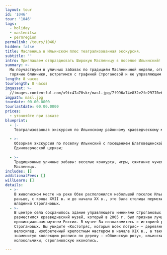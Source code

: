 ```yaml
---
layout: tour
id: '1046'
tour: '1046'
tags:
  - holiday
  - maslenitsa
  - permregion
permalink: /tours/1046/
hidden: false
title: Масленица в Ильинском плюс театрализованная экскурсия.
subtitle: ''
intro: Приглашаем отпраздновать Широкую Масленицу в поселке Ильинский!
summary: >-
  Мы поучаствуем в уличных забавах по традициям Масленичной недели, отведаем
  горячие блинчики, встретимся с графиней Строгановой и ее управляющим.
length: 8 часов
tourlength: 8 часов
imgasset: >-
  //images.contentful.com/x9tc47a70skr/masl.jpg/7f996a74e832e2fe29770e6af9d0595c/masl.jpg
imgpath: masl.jpg
tourdate: 00.00.0000
tourlastdate: 00.00.0000
prices:
  - уточняйте при заказе
blueprint:
  - |-
    Театрализованная экскурсия по Ильинскому районному краеведческому музею;
     
  - >-
    Обзорная экскурсия по поселку Ильинский с посещением Благовещенской
    Единоверческой церкви;
     
  - >-
    Традиционные уличные забавы: веселые конкурсы, игры, сжигание чучела
    Масленицы.
includes: []
additionalFees: []
willLearn: []
details:
  - >-
    В живописном месте на реке Обве расположился небольшой поселок Ильинский. А
    раньше, с конца XVII в. и до начала XX в., это была столица пермских
    владений Строгановых.
  - >-
    В центре села сохранилось здание управляющего имениями Строгановых. Внутри
    разместился краеведческий музей, который в 2005 г. был признан лучшим
    провинциальным музеем России. В музее Вы познакомитесь с историей рода
    Строгановых. Вы увидите «Костотряс, который всех потряс» – деревянный
    велосипед, изобретенный крепостным мастером в начале XIX в., а также
    знаменитую коллекцию росписи по дереву — «Обвинскую розу», ильинские
    колокольчики, строгановскую иконопись.

---
```

